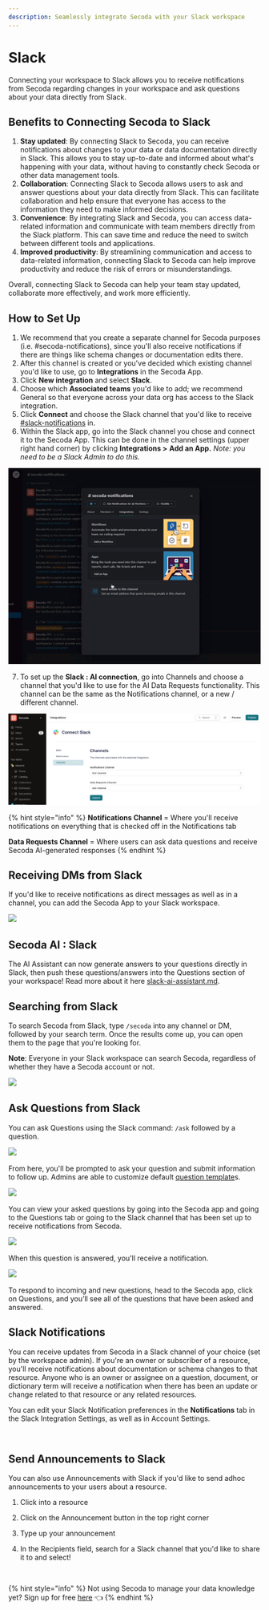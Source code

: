 ```yaml
---
description: Seamlessly integrate Secoda with your Slack workspace
---
```


# Slack

Connecting your workspace to Slack allows you to receive notifications from Secoda regarding changes in your workspace and ask questions about your data directly from Slack.

## Benefits to **Connecting Secoda to Slack** <a href="#h_3a4bfd6458" id="h_3a4bfd6458"></a>

1. **Stay updated**: By connecting Slack to Secoda, you can receive notifications about changes to your data or data documentation directly in Slack. This allows you to stay up-to-date and informed about what's happening with your data, without having to constantly check Secoda or other data management tools.
2. **Collaboration**: Connecting Slack to Secoda allows users to ask and answer questions about your data directly from Slack. This can facilitate collaboration and help ensure that everyone has access to the information they need to make informed decisions.
3. **Convenience**: By integrating Slack and Secoda, you can access data-related information and communicate with team members directly from the Slack platform. This can save time and reduce the need to switch between different tools and applications.
4. **Improved productivity**: By streamlining communication and access to data-related information, connecting Slack to Secoda can help improve productivity and reduce the risk of errors or misunderstandings.

Overall, connecting Slack to Secoda can help your team stay updated, collaborate more effectively, and work more efficiently.

## How to Set Up

1. We recommend that you create a separate channel for Secoda purposes (i.e. #secoda-notifications), since you'll also receive notifications if there are things like schema changes or documentation edits there.
2. After this channel is created or you've decided which existing channel you'd like to use, go to **Integrations** in the Secoda App.
3. Click **New integration** and select **Slack**.
4. Choose which **Associated teams** you'd like to add; we recommend General so that everyone across your data org has access to the Slack integration.
5. Click **Connect** and choose the Slack channel that you'd like to receive [#slack-notifications](./#slack-notifications "mention") in.
6. Within the Slack app, go into the Slack channel you chose and connect it to the Secoda App. This can be done in the channel settings (upper right hand corner) by clicking **Integrations >** **Add an App.** _Note: you need to be a Slack Admin to do this._

![](https://raw.githubusercontent.com/secoda/gitbook/master/.gitbook/assets/Screenshot%202023-06-13%20at%202.28.52%20PM.png)

7. To set up the **Slack : AI connection**, go into Channels and choose a channel that you'd like to use for the AI Data Requests functionality. This channel can be the same as the Notifications channel, or a new / different channel.

![](https://raw.githubusercontent.com/secoda/gitbook/master/.gitbook/assets/Screenshot%202023-06-13%20at%2012.01.31%20PM.png)

{% hint style="info" %}
**Notifications Channel** = Where you'll receive notifications on everything that is checked off in the Notifications tab

**Data Requests Channel** = Where users can ask data questions and receive Secoda AI-generated responses
{% endhint %}

## Receiving DMs from Slack

If you'd like to receive notifications as direct messages as well as in a channel, you can add the Secoda App to your Slack workspace.

![](https://secoda-public-media-assets.s3.amazonaws.com/Screenshot%202023-05-18%20at%2012.24.58%20PM.png)

## Secoda AI : Slack

The AI Assistant can now generate answers to your questions directly in Slack, then push these questions/answers into the Questions section of your workspace! Read more about it here [slack-ai-assistant.md](slack-ai-assistant.md "mention").

## Searching from Slack

To search Secoda from Slack, type `/secoda` into any channel or DM, followed by your search term. Once the results come up, you can open them to the page that you're looking for.

**Note**: Everyone in your Slack workspace can search Secoda, regardless of whether they have a Secoda account or not.

![](https://secoda-public-media-assets.s3.amazonaws.com/askslack%20\(1\)%20\(1\)%20\(1\).gif)

## Ask Questions from Slack

You can ask Questions using the Slack command: `/ask` followed by a question.

![](https://secoda-public-media-assets.s3.amazonaws.com/Screen%20Shot%202022-04-09%20at%202.08.29%20PM%20\(1\)%20\(1\)%20\(1\)%20\(1\)%20\(1\)%20\(1\)%20\(1\).png)

From here, you'll be prompted to ask your question and submit information to follow up. Admins are able to customize default [question template](../../../features/ask-questions-in-secoda/templates.md)s.

![](https://secoda-public-media-assets.s3.amazonaws.com/Screen%20Shot%202022-04-09%20at%202.09.20%20PM.png)

You can view your asked questions by going into the Secoda app and going to the Questions tab or going to the Slack channel that has been set up to receive notifications from Secoda.

![](https://secoda-public-media-assets.s3.amazonaws.com/Screen%20Shot%202022-04-09%20at%202.09.34%20PM.png)

When this question is answered, you'll receive a notification.

![](https://secoda-public-media-assets.s3.amazonaws.com/Screen%20Shot%202022-04-09%20at%202.10.05%20PM%20\(1\).png)

To respond to incoming and new questions, head to the Secoda app, click on Questions, and you’ll see all of the questions that have been asked and answered.

## Slack Notifications

You can receive updates from Secoda in a Slack channel of your choice (set by the workspace admin). If you're an owner or subscriber of a resource, you'll receive notifications about documentation or schema changes to that resource. Anyone who is an owner or assignee on a question, document, or dictionary term will receive a notification when there has been an update or change related to that resource or any related resources.

You can edit your Slack Notification preferences in the **Notifications** tab in the Slack Integration Settings, as well as in Account Settings.

<figure><img src="https://secoda-public-media-assets.s3.amazonaws.com/Screenshot%202023-06-12%20at%204.55.37%20PM.png" alt=""><figcaption></figcaption></figure>

## Send Announcements to Slack

You can also use Announcements with Slack if you'd like to send adhoc announcements to your users about a resource.

1. Click into a resource
2. Click on the Announcement button in the top right corner
3. Type up your announcement
4.  In the Recipients field, search for a Slack channel that you'd like to share it to and select!

    <figure><img src="https://secoda-public-media-assets.s3.amazonaws.com/Kapture%202023-05-16%20at%2016.28.49.gif" alt=""><figcaption></figcaption></figure>

{% hint style="info" %}
Not using Secoda to manage your data knowledge yet? Sign up for free [here](https://app.secoda.co) 👈
{% endhint %}
